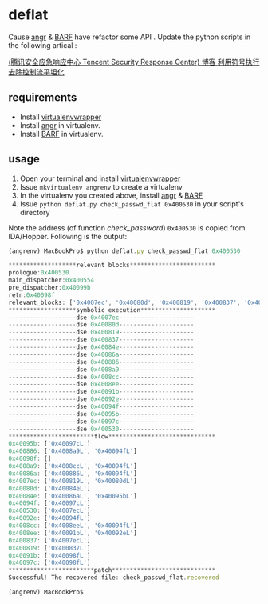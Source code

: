 # deflat


Cause [angr](https://github.com/angr/angr) & [BARF](https://github.com/programa-stic/barf-project) have refactor some API . Update the python scripts in the following artical :

[(腾讯安全应急响应中心 Tencent Security Response Center) 博客 利用符号执行去除控制流平坦化](https://security.tencent.com/index.php/blog/msg/112)
 
 
## requirements

* Install [virtualenvwrapper](https://virtualenvwrapper.readthedocs.io/en/latest/)
* Install [angr](https://github.com/angr/angr) in virtualenv.
* Install [BARF](https://github.com/programa-stic/barf-project) in virtualenv.

## usage

1. Open your terminal and install [virtualenvwrapper](https://virtualenvwrapper.readthedocs.io/en/latest/)
2. Issue `mkvirtualenv angrenv` to create a virtualenv
3. In the virtualenv you created above, install [angr](https://github.com/angr/angr) & [BARF](https://github.com/programa-stic/barf-project)
4. Issue `python deflat.py check_passwd_flat 0x400530` in your script's directory

Note the address (of function *check_password*) `0x400530` is copied from IDA/Hopper. Following is the output:


```javascript
(angrenv) MacBookPro$ python deflat.py check_passwd_flat 0x400530

*******************relevant blocks************************
prologue:0x400530
main_dispatcher:0x400554
pre_dispatcher:0x40099b
retn:0x40098f
relevant_blocks: ['0x4007ec', '0x40080d', '0x400819', '0x400837', '0x40084e', '0x40086a', '0x400886', '0x4008a9', '0x4008cc', '0x4008ee', '0x40091b', '0x40092e', '0x40094f', '0x40095b', '0x40097c']
*******************symbolic execution*********************
-------------------dse 0x4007ec---------------------
-------------------dse 0x40080d---------------------
-------------------dse 0x400819---------------------
-------------------dse 0x400837---------------------
-------------------dse 0x40084e---------------------
-------------------dse 0x40086a---------------------
-------------------dse 0x400886---------------------
-------------------dse 0x4008a9---------------------
-------------------dse 0x4008cc---------------------
-------------------dse 0x4008ee---------------------
-------------------dse 0x40091b---------------------
-------------------dse 0x40092e---------------------
-------------------dse 0x40094f---------------------
-------------------dse 0x40095b---------------------
-------------------dse 0x40097c---------------------
-------------------dse 0x400530---------------------
************************flow******************************
0x40095b: ['0x40097cL']
0x400886: ['0x4008a9L', '0x40094fL']
0x40098f: []
0x4008a9: ['0x4008ccL', '0x40094fL']
0x40086a: ['0x400886L', '0x40094fL']
0x4007ec: ['0x400819L', '0x40080dL']
0x40080d: ['0x40084eL']
0x40084e: ['0x40086aL', '0x40095bL']
0x40094f: ['0x40097cL']
0x400530: ['0x4007ecL']
0x40092e: ['0x40094fL']
0x4008cc: ['0x4008eeL', '0x40094fL']
0x4008ee: ['0x40091bL', '0x40092eL']
0x400837: ['0x4007ecL']
0x400819: ['0x400837L']
0x40091b: ['0x40098fL']
0x40097c: ['0x40098fL']
************************patch*****************************
Successful! The recovered file: check_passwd_flat.recovered

(angrenv) MacBookPro$
```

